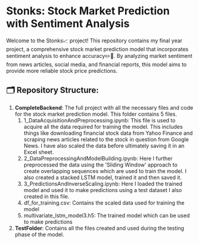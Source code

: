 # Stonks: Stock Market Prediction with Sentiment Analysis
Welcome to the Stonks📈 project! This repository contains my final year project, a comprehensive stock market prediction model that incorporates sentiment analysis to enhance accuracy✏️📏. By analyzing market sentiment from news articles, social media, and financial reports, this model aims to provide more reliable stock price predictions.
## 🗂️ Repository Structure:
1. **CompleteBackend**: The full project with all the necessary files and code for the stock market prediction model. This folder contains 5 files.
   1. 1_DataAcquisitionAndPreprocessing.ipynb: This file is used to acquire all the data required for training the model. This includes things like downloading financial stock data from Yahoo Finance and scraping news articles related to the stock in question from Google News. I have also scaled the data before ultimately saving it in an Excel sheet.
   2. 2_DataPreprocessingAndModelBuilding.ipynb: Here I further preprocessed the data using the 'Sliding Window' approach to create overlapping sequences which are used to train the model. I also created a stacked LSTM model, trained it and then saved it.
   3. 3_PredictionsAndInverseScaling.ipynb: Here I loaded the trained model and used it to make predictions using a test dataset I also created in this file.
   4. df_for_training.csv: Contains the scaled data used for training the model
   5. multivariate_lstm_model3.h5: The trained model which can be used to make predictions
2. **TestFolder**: Contains all the files created and used during the testing phase of the model.
